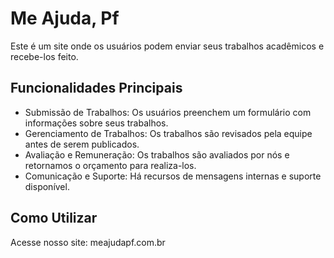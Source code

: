 # Me Ajuda, Pf

Este é um site onde os usuários podem enviar seus trabalhos acadêmicos e recebe-los feito.

## Funcionalidades Principais

- Submissão de Trabalhos: Os usuários preenchem um formulário com informações sobre seus trabalhos.
- Gerenciamento de Trabalhos: Os trabalhos são revisados pela equipe antes de serem publicados.
- Avaliação e Remuneração: Os trabalhos são avaliados por nós e retornamos o orçamento para realiza-los.
- Comunicação e Suporte: Há recursos de mensagens internas e suporte disponível.

## Como Utilizar
Acesse nosso site: meajudapf.com.br
